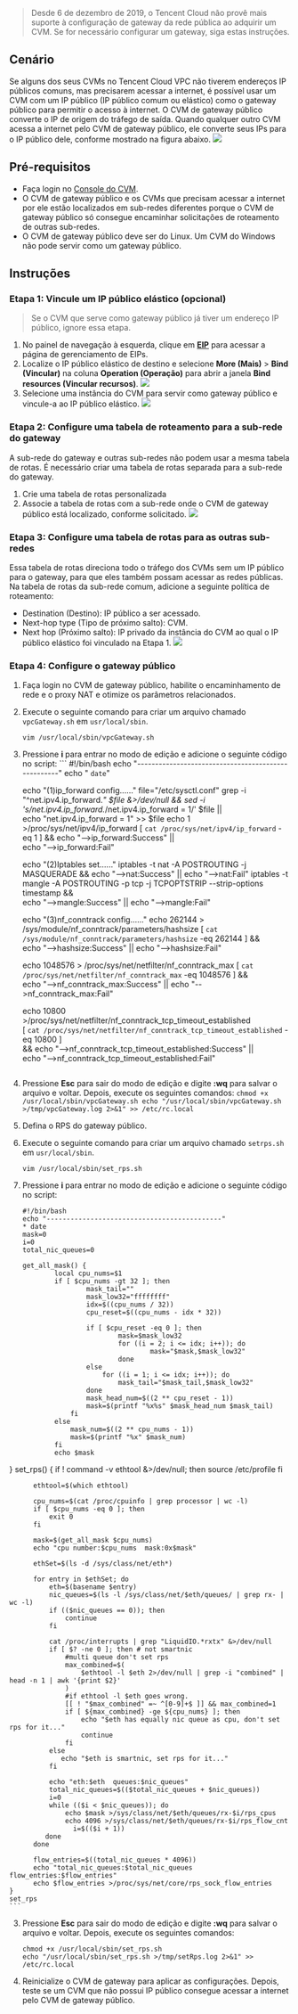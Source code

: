 > Desde 6 de dezembro de 2019, o Tencent Cloud não provê mais suporte à configuração de gateway da rede pública ao adquirir um CVM. Se for necessário configurar um gateway, siga estas instruções.
>

## Cenário

Se alguns dos seus CVMs no Tencent Cloud VPC não tiverem endereços IP públicos comuns, mas precisarem acessar a internet, é possível usar um CVM com um IP público (IP público comum ou elástico) como o gateway público para permitir o acesso à internet. O CVM de gateway público converte o IP de origem do tráfego de saída. Quando qualquer outro CVM acessa a internet pelo CVM de gateway público, ele converte seus IPs para o IP público dele, conforme mostrado na figura abaixo.
![](https://main.qcloudimg.com/raw/4879fa2798946972e8496c13a1bfa3cc.png)
## Pré-requisitos
- Faça login no [Console do CVM](https://console.cloud.tencent.com/cvm/index).
- O CVM de gateway público e os CVMs que precisam acessar a internet por ele estão localizados em sub-redes diferentes porque o CVM de gateway público só consegue encaminhar solicitações de roteamento de outras sub-redes.
- O CVM de gateway público deve ser do Linux. Um CVM do Windows não pode servir como um gateway público.

## Instruções
### Etapa 1: Vincule um IP público elástico (opcional)
>Se o CVM que serve como gateway público já tiver um endereço IP público, ignore essa etapa.

1. No painel de navegação à esquerda, clique em **[EIP](https://console.cloud.tencent.com/cvm/eip)** para acessar a página de gerenciamento de EIPs.
2. Localize o IP público elástico de destino e selecione **More (Mais)** > **Bind (Vincular)** na coluna **Operation (Operação)** para abrir a janela **Bind resources (Vincular recursos)**.
![](https://main.qcloudimg.com/raw/c9e46426e64fd6de3d4a2a9dccb91822.png)
3. Selecione uma instância do CVM para servir como gateway público e vincule-a ao IP público elástico.
![](https://main.qcloudimg.com/raw/1642880850b505fa57a598d10247edbc.png)

### Etapa 2: Configure uma tabela de roteamento para a sub-rede do gateway
A sub-rede do gateway e outras sub-redes não podem usar a mesma tabela de rotas. É necessário criar uma tabela de rotas separada para a sub-rede do gateway.
1. Crie uma tabela de rotas personalizada
2. Associe a tabela de rotas com a sub-rede onde o CVM de gateway público está localizado, conforme solicitado.
![](https://main.qcloudimg.com/raw/4f804600a0d2120a959e722daf21fa59.png)

### Etapa 3: Configure uma tabela de rotas para as outras sub-redes
Essa tabela de rotas direciona todo o tráfego dos CVMs sem um IP público para o gateway, para que eles também possam acessar as redes públicas.
Na tabela de rotas da sub-rede comum, adicione a seguinte política de roteamento:
- Destination (Destino): IP público a ser acessado.
- Next-hop type (Tipo de próximo salto): CVM.
- Next hop (Próximo salto): IP privado da instância do CVM ao qual o IP público elástico foi vinculado na Etapa 1.
![](https://main.qcloudimg.com/raw/68e072841dc6d528fe2ff269e5a982a5.png)

### Etapa 4: Configure o gateway público
1. Faça login no CVM de gateway público, habilite o encaminhamento de rede e o proxy NAT e otimize os parâmetros relacionados.
 1. Execute o seguinte comando para criar um arquivo chamado `vpcGateway.sh` em `usr/local/sbin`.
	```
	vim /usr/local/sbin/vpcGateway.sh
	```
 2. Pressione **i** para entrar no modo de edição e adicione o seguinte código no script:
		```
	#!/bin/bash
	echo "----------------------------------------------------"
	echo "          `date`"

	echo "(1)ip_forward config......"
	file="/etc/sysctl.conf"
	grep -i "^net\.ipv4\.ip_forward.*" $file &>/dev/null && sed -i \
	's/net\.ipv4\.ip_forward.*/net\.ipv4\.ip_forward = 1/' $file || \
	echo "net.ipv4.ip_forward = 1"  >> $file
	echo 1 >/proc/sys/net/ipv4/ip_forward 
	[ `cat /proc/sys/net/ipv4/ip_forward` -eq 1 ] && echo "-->ip_forward:Success" || \
	echo "-->ip_forward:Fail"

	echo "(2)Iptables set......"
	iptables -t nat -A POSTROUTING -j MASQUERADE && echo "-->nat:Success" || echo "-->nat:Fail"
	iptables -t mangle -A POSTROUTING -p tcp -j TCPOPTSTRIP --strip-options timestamp && \
	echo "-->mangle:Success" || echo "-->mangle:Fail"

	echo "(3)nf_conntrack config......"
	echo 262144 >  /sys/module/nf_conntrack/parameters/hashsize
	[ `cat /sys/module/nf_conntrack/parameters/hashsize` -eq 262144 ] && \
	echo "-->hashsize:Success" ||  echo "-->hashsize:Fail"

	echo 1048576 > /proc/sys/net/netfilter/nf_conntrack_max
	[ `cat /proc/sys/net/netfilter/nf_conntrack_max` -eq 1048576 ] && \
	echo  "-->nf_conntrack_max:Success" ||  echo  "-->nf_conntrack_max:Fail"

	echo 10800 >/proc/sys/net/netfilter/nf_conntrack_tcp_timeout_established \
	[ `cat /proc/sys/net/netfilter/nf_conntrack_tcp_timeout_established` -eq 10800 ] \
	 && echo  "-->nf_conntrack_tcp_timeout_established:Success" ||  \
	 echo  "-->nf_conntrack_tcp_timeout_established:Fail"
	```
 3. Pressione **Esc** para sair do modo de edição e digite **:wq** para salvar o arquivo e voltar. Depois, execute os seguintes comandos:
		```
		chmod +x /usr/local/sbin/vpcGateway.sh
		echo "/usr/local/sbin/vpcGateway.sh  >/tmp/vpcGateway.log 2>&1" >> /etc/rc.local
		```

2. Defina o RPS do gateway público.

 1. Execute o seguinte comando para criar um arquivo chamado `setrps.sh` em `usr/local/sbin`.
	```
	vim /usr/local/sbin/set_rps.sh
	```
 2. Pressione **i** para entrar no modo de edição e adicione o seguinte código no script:
	```
	#!/bin/bash
	echo "--------------------------------------------"
	* date
	mask=0
	i=0
	total_nic_queues=0
	
	get_all_mask() {
			local cpu_nums=$1
			if [ $cpu_nums -gt 32 ]; then
					mask_tail=""
					mask_low32="ffffffff"
					idx=$((cpu_nums / 32))
					cpu_reset=$((cpu_nums - idx * 32))

					if [ $cpu_reset -eq 0 ]; then
							mask=$mask_low32
							for ((i = 2; i <= idx; i++)); do
									mask="$mask,$mask_low32"
							done
					else
						for ((i = 1; i <= idx; i++)); do
							mask_tail="$mask_tail,$mask_low32"
					done
					mask_head_num=$((2 ** cpu_reset - 1))
					mask=$(printf "%x%s" $mask_head_num $mask_tail)
				fi
			else
				mask_num=$((2 ** cpu_nums - 1))
				mask=$(printf "%x" $mask_num)
			fi
			echo $mask
}
set_rps() {
		  if ! command -v ethtool &>/dev/null; then
			source /etc/profile
		  fi
			
		  ethtool=$(which ethtool)
			
		  cpu_nums=$(cat /proc/cpuinfo | grep processor | wc -l)
		  if [ $cpu_nums -eq 0 ]; then
			  exit 0
		  fi
			
		  mask=$(get_all_mask $cpu_nums)
		  echo "cpu number:$cpu_nums  mask:0x$mask"
			
		  ethSet=$(ls -d /sys/class/net/eth*)
			
		  for entry in $ethSet; do
			  eth=$(basename $entry)
			  nic_queues=$(ls -l /sys/class/net/$eth/queues/ | grep rx- | wc -l)
			  if (($nic_queues == 0)); then
				  continue
			  fi
				
			  cat /proc/interrupts | grep "LiquidIO.*rxtx" &>/dev/null
			  if [ $? -ne 0 ]; then # not smartnic
				  #multi queue don't set rps
				  max_combined=$(
					  $ethtool -l $eth 2>/dev/null | grep -i "combined" | head -n 1 | awk '{print $2}'
				  )
				  #if ethtool -l $eth goes wrong.
				  [[ ! "$max_combined" =~ ^[0-9]+$ ]] && max_combined=1
				  if [ ${max_combined} -ge ${cpu_nums} ]; then
					  echo "$eth has equally nic queue as cpu, don't set rps for it..."
					  continue
				  fi
			  else
				 echo "$eth is smartnic, set rps for it..."
			  fi
				
			  echo "eth:$eth  queues:$nic_queues"
			  total_nic_queues=$(($total_nic_queues + $nic_queues))
			  i=0
			  while (($i < $nic_queues)); do
				  echo $mask >/sys/class/net/$eth/queues/rx-$i/rps_cpus
				  echo 4096 >/sys/class/net/$eth/queues/rx-$i/rps_flow_cnt
					i=$(($i + 1))
			 done
		  done
			
		  flow_entries=$((total_nic_queues * 4096))
		  echo "total_nic_queues:$total_nic_queues  flow_entries:$flow_entries"
		  echo $flow_entries >/proc/sys/net/core/rps_sock_flow_entries
	}
	set_rps
	```
 3. Pressione **Esc** para sair do modo de edição e digite **:wq** para salvar o arquivo e voltar. Depois, execute os seguintes comandos:
	```
	chmod +x /usr/local/sbin/set_rps.sh
	echo "/usr/local/sbin/set_rps.sh >/tmp/setRps.log 2>&1" >> /etc/rc.local
	```
	
3. Reinicialize o CVM de gateway para aplicar as configurações. Depois, teste se um CVM que não possui IP público consegue acessar a internet pelo CVM de gateway público.
